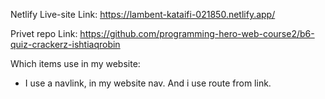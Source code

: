 Netlify Live-site Link: https://lambent-kataifi-021850.netlify.app/

Privet repo Link: https://github.com/programming-hero-web-course2/b6-quiz-crackerz-ishtiaqrobin
 
 Which items use in my website:
 * I use a navlink, in my website nav. And i use route from link.
